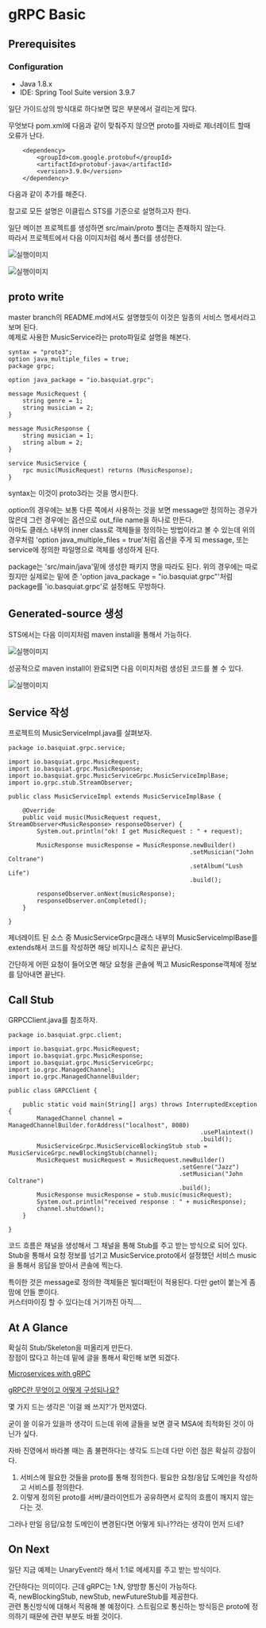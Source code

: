 # gRPC Basic

## Prerequisites

### Configuration
- Java 1.8.x
- IDE: Spring Tool Suite version 3.9.7


일단 가이드상의 방식대로 하다보면 많은 부분에서 걸리는게 많다.    

무엇보다 pom.xml에 다음과 같이 맞춰주지 않으면 proto를 자바로 제너레이트 할때 오류가 난다.

```
	<dependency>
		<groupId>com.google.protobuf</groupId>
		<artifactId>protobuf-java</artifactId>
		<version>3.9.0</version>
	</dependency>
```

다음과 같이 추가를 해준다.

참고로 모든 설명은 이클립스 STS를 기준으로 설명하고자 한다.    


일단 메이븐 프로젝트를 생성하면 src/main/proto 폴더는 존재하지 않는다.    
따라서 프로젝트에서 다음 이미지처럼 해서 폴더를 생성한다.


![실행이미지](https://github.com/basquiat78/gRPC-with-springboot/blob/grpc-basic/capture/shot1.png)    


![실행이미지](https://github.com/basquiat78/gRPC-with-springboot/blob/grpc-basic/capture/shot2.png)    


## proto write    

master branch의 README.md에서도 설명했듯이 이것은 일종의 서비스 명세서라고 보며 된다.    
예제로 사용한 MusicService라는 proto파일로 설명을 해본다.

```
syntax = "proto3";
option java_multiple_files = true;
package grpc;

option java_package = "io.basquiat.grpc";

message MusicRequest {
    string genre = 1;
    string musician = 2;
}

message MusicResponse {
    string musician = 1;
    string album = 2;
}

service MusicService {
    rpc music(MusicRequest) returns (MusicResponse);
}

```

syntax는 이것이 proto3라는 것을 명시한다.   

option의 경우에는 보통 다른 쪽에서 사용하는 것을 보면 message만 정의하는 경우가 많은데 그런 경우에는 옵션으로 out_file name을 하나로 만든다.    
아마도 클래스 내부의 inner class로 객체들을 정의하는 방법이라고 볼 수 있는데 위의 경우처럼 'option java_multiple_files = true'처럼 옵션을 주게 되 message, 또는 service에 정의한 파일명으로 객체를 생성하게 된다.

package는 'src/main/java'밑에 생성한 패키지 명을 따라도 된다. 위의 경우에는 따로 줬지만 실제로는 밑에 준 'option java_package = "io.basquiat.grpc"'처럼 package를 'io.basquiat.grpc'로 설정해도 무방하다.    


## Generated-source 생성    

STS에서는 다음 이미지처럼 maven install을 통해서 가능하다.    

![실행이미지](https://github.com/basquiat78/gRPC-with-springboot/blob/grpc-basic/capture/shot3.png)    

성공적으로 maven install이 완료되면 다음 이미지처럼 생성된 코드를 볼 수 있다.    

![실행이미지](https://github.com/basquiat78/gRPC-with-springboot/blob/grpc-basic/capture/shot4.png)    


## Service 작성    

프로젝트의 MusicServiceImpl.java를 살펴보자.    

```
package io.basquiat.grpc.service;

import io.basquiat.grpc.MusicRequest;
import io.basquiat.grpc.MusicResponse;
import io.basquiat.grpc.MusicServiceGrpc.MusicServiceImplBase;
import io.grpc.stub.StreamObserver;

public class MusicServiceImpl extends MusicServiceImplBase {

	@Override
	public void music(MusicRequest request, StreamObserver<MusicResponse> responseObserver) {
		System.out.println("ok! I get MusicRequest : " + request);
	
		MusicResponse musicResponse = MusicResponse.newBuilder()
												   .setMusician("John Coltrane")
												   .setAlbum("Lush Life")
												   .build();
		
		responseObserver.onNext(musicResponse);
		responseObserver.onCompleted();
	}
	
}

```
제너레이트 된 소스 중 MusicServiceGrpc클래스 내부의 MusicServiceImplBase를 extends해서 코드를 작성하면 해당 비지니스 로직은 끝난다.    

간단하게 어떤 요청이 들어오면 해당 요청을 콘솔에 찍고 MusicResponse객체에 정보를 담아내면 끝난다.     



## Call Stub    

GRPCClient.java를 참조하자.    


```
package io.basquiat.grpc.client;

import io.basquiat.grpc.MusicRequest;
import io.basquiat.grpc.MusicResponse;
import io.basquiat.grpc.MusicServiceGrpc;
import io.grpc.ManagedChannel;
import io.grpc.ManagedChannelBuilder;

public class GRPCClient {
    
	public static void main(String[] args) throws InterruptedException {
		ManagedChannel channel = ManagedChannelBuilder.forAddress("localhost", 8080)
													  .usePlaintext()
													  .build();
		MusicServiceGrpc.MusicServiceBlockingStub stub = MusicServiceGrpc.newBlockingStub(channel);
		MusicRequest musicRequest = MusicRequest.newBuilder()
												.setGenre("Jazz")
												.setMusician("John Coltrane")
												.build();
		MusicResponse musicResponse = stub.music(musicRequest);
		System.out.println("received response : " + musicResponse);
		channel.shutdown();
	}

}

```

코드 흐름은 채널을 생성해서 그 채널을 통해 Stub를 주고 받는 방식으로 되어 있다.    
Stub을 통해서 요청 정보를 넘기고 MusicService.proto에서 설정했던 서비스 music을 통해서 응답을 받아서 콘솔에 찍는다.    

특이한 것은 message로 정의한 객체들은 빌더패턴이 적용된다. 다만 get이 붙는게 좀 맘에 안들 뿐이다.    
커스터마이징 할 수 있다는데 거기까진 아직....


## At A Glance    

확실히 Stub/Skeleton을 떠올리게 만든다.    
장점이 많다고 하는데 밑에 글을 통해서 확인해 보면 되겠다.


[Microservices with gRPC](https://medium.com/@goinhacker/microservices-with-grpc-d504133d191d)    



[gRPC란 무엇이고 어떻게 구성되나요?](https://widian.github.io/blog/2018/11/23/grdc-%EC%A0%95%EB%A6%AC.html)    


몇 가지 드는 생각은 '이걸 왜 쓰지?'가 먼저였다.    

굳이 쓸 이유가 있을까 생각이 드는데 위에 글들을 보면 결국 MSA에 최적화된 것이 아닌가 싶다.    

자바 진영에서 바라볼 때는 좀 불편하다는 생각도 드는데 다만 이런 점은 확실히 강점이다.    

1. 서비스에 필요한 것들을 proto를 통해 정의한다. 필요한 요청/응답 도메인을 작성하고 서비스를 정의한다.    
2. 이렇게 정의된 proto를 서버/클라이언트가 공유하면서 로직의 흐름이 깨지지 않는다는 것.    


그러나 만일 응답/요청 도메인이 변경된다면 어떻게 되나??라는 생각이 먼저 드네?   

## On Next    
일단 지금 예제는 UnaryEvent라 해서 1:1로 메세지를 주고 받는 방식이다.    

간단하다는 의미이다. 근데 gRPC는 1:N, 양방향 통신이 가능하다.    
즉, newBlockingStub, newStub, newFutureStub를 제공한다.    
관련 통신방식에 대해서 적용해 볼 예정이다.
스트림으로 통신하는 방식등은 proto에 정의하기 때문에 관련 부분도 바뀔 것이다.
